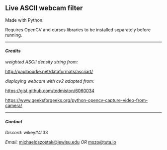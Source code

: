 ## **Live ASCII webcam filter**

Made with Python.

Requires OpenCV and curses libraries to be installed separately before running.


---


#### ***Credits***


*weighted ASCII density string from:* 

http://paulbourke.net/dataformats/asciiart/


*displaying webcam with cv2 adapted from:*

https://gist.github.com/tedmiston/6060034

https://www.geeksforgeeks.org/python-opencv-capture-video-from-camera/


---


#### ***Contact***

*Discord:*  wikey#4133

*Email:*  michaeldszostak@lewisu.edu  *OR*  mszo@tuta.io
